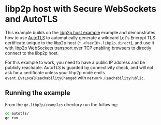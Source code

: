 # libp2p host with Secure WebSockets and AutoTLS

This example builds on the [libp2p host example](../libp2p-host) example and demonstrates how to use [AutoTLS](https://blog.libp2p.io/autotls/) to automatically generate a wildcard Let's Encrypt TLS certificate unique to the libp2p host (`*.<PeerID>.libp2p.direct`), and use it with [libp2p WebSockets transport over TCP](https://github.com/MultiverseChronicles/specs/blob/master/websockets/README.md) enabling browsers to directly connect to the libp2p host.

For this example to work, you need to have a public IP address and be publicly reachable. AutoTLS is guarded by connectivity check, and will not ask for a certificate unless your libp2p node emits `event.EvtLocalReachabilityChanged` with `network.ReachabilityPublic`.

## Running the example

From the `go-libp2p/examples` directory run the following:

```sh
cd autotls/
go run .
```
